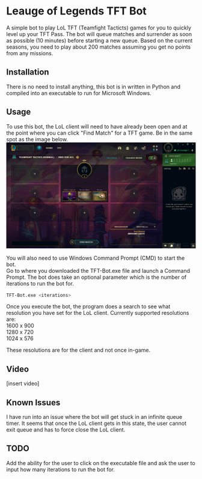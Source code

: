 # Leauge of Legends TFT Bot
A simple bot to play LoL TFT (Teamfight Tacticts) games for you to quickly level up your TFT Pass. The bot will queue matches and surrender as soon as possible (10 minutes) before starting a new queue. Based on the current seasons, you need to play about 200 matches assuming you get no points from any missions. 

## Installation
There is no need to install anything, this bot is in written in Python and compiled into an executable to run for Microsoft Windows. 

## Usage
To use this bot, the LoL client will need to have already been open and at the point where you can click "Find Match" for a TFT game. Be in the same spot as the image below.
![Image of League client](https://github.com/skasero/LoL-TFT-Bot/blob/main/GitHub%20Resources/START.png)

You will also need to use Windows Command Prompt (CMD) to start the bot.  
Go to where you downloaded the TFT-Bot.exe file and launch a Command Prompt. 
The bot does take an optional parameter which is the number of iterations to run the bot for.

```bash
TFT-Bot.exe <iterations>
```

Once you execute the bot, the program does a search to see what resolution you have set for the LoL client. Currently supported resolutions are:   
1600 x 900  
1280 x 720  
1024 x 576

These resolutions are for the client and not once in-game.

## Video
[insert video]

## Known Issues
I have run into an issue where the bot will get stuck in an infinite queue timer. It seems that once the LoL client gets in this state, the user cannot exit queue and has to force close the LoL client.

## TODO
Add the ability for the user to click on the executable file and ask the user to input how many iterations to run the bot for. 
<!--Using pyinstaller to create '.exe'  
Command: pyinstaller -F --icon "images/icon.ico" --add-data "images/*.png;." --name TFT-Bot main.py-->
